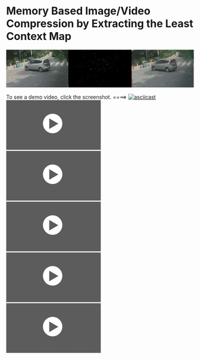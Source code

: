 # Memory Based Image/Video Compression by Extracting the Least Context Map

![image](https://github.com/leastcontextmap/contextmap/blob/master/img/concat_19_05_505-5601.gif)


To see a demo video, click the screenshot. ====>
[![asciicast](https://github.com/leastcontextmap/contextmap/blob/master/img/video_img.jpg)](https://youtu.be/MgY5icTQ2aU)
[![asciicast](https://github.com/leastcontextmap/contextmap/blob/master/img/video_img.png)](https://youtu.be/ZJH_0W_lntg)
[![asciicast](https://github.com/leastcontextmap/contextmap/blob/master/img/video_img.png)](https://youtu.be/aYetg89zF5I)
[![asciicast](https://github.com/leastcontextmap/contextmap/blob/master/img/video_img.png)](https://youtu.be/rBAYBABRx88)
[![asciicast](https://github.com/leastcontextmap/contextmap/blob/master/img/video_img.png)](https://youtu.be/PSpUUHdwS00)
[![asciicast](https://github.com/leastcontextmap/contextmap/blob/master/img/video_img.png)](https://youtu.be/8sBFAq1x6Jo)
